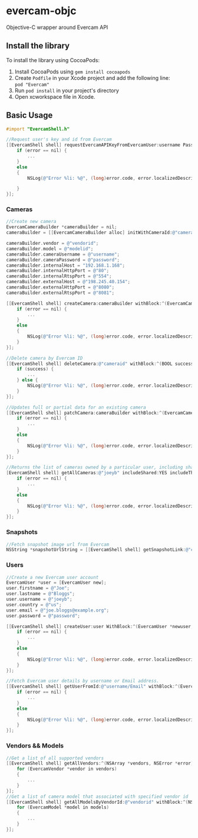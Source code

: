 # evercam-objc

Objective-C wrapper around Evercam API

## Install the library

To install the library using CocoaPods:

1. Install CocoaPods using ```gem install cocoapods```
2. Create ```Podfile``` in your Xcode project and add the following line:  
```pod "Evercam"```
3. Run ```pod install``` in your project's directory
4. Open xcworkspace file in Xcode.

## Basic Usage

```objective-c
#import "EvercamShell.h"

//Request user's key and id from Evercam
[[EvercamShell shell] requestEvercamAPIKeyFromEvercamUser:username Password:password WithBlock:^(EvercamApiKeyPair *userKeyPair, NSError *error) {
    if (error == nil) {
        ...
    }
    else
    {
        NSLog(@"Error %li: %@", (long)error.code, error.localizedDescription);

    }
}];
```
### Cameras
```objective-c
//Create new camera
EvercamCameraBuilder *cameraBuilder = nil;
cameraBuilder = [[EvercamCameraBuilder alloc] initWithCameraId:@"cameraid" andCameraName:@"cameraName" andIsPublic:NO];

cameraBuilder.vendor = @"vendorid";
cameraBuilder.model = @"modelid";
cameraBuilder.cameraUsername = @"username";
cameraBuilder.cameraPassword = @"password";
cameraBuilder.internalHost = "192.168.1.168";
cameraBuilder.internalHttpPort = @"80";
cameraBuilder.internalRtspPort = @"554";
cameraBuilder.externalHost = @"198.245.40.154";
cameraBuilder.externalHttpPort = @"8080";
cameraBuilder.externalRtspPort = @"8081";

[[EvercamShell shell] createCamera:cameraBuilder withBlock:^(EvercamCamera *camera, NSError *error) {
    if (error == nil) {
        ...
    }
    else
    {
        NSLog(@"Error %li: %@", (long)error.code, error.localizedDescription);
    }
}];

//Delete camera by Evercam ID
[[EvercamShell shell] deleteCamera:@"cameraid" withBlock:^(BOOL success, NSError *error) {
    if (success) {
        ...
    } else {
        NSLog(@"Error %li: %@", (long)error.code, error.localizedDescription);
    }
}];

//Updates full or partial data for an existing camera
[[EvercamShell shell] patchCamera:cameraBuilder withBlock:^(EvercamCamera *camera, NSError *error) {
    if (error == nil) {
        ...
    }
    else
    {
        NSLog(@"Error %li: %@", (long)error.code, error.localizedDescription);
    }
}];

//Returns the list of cameras owned by a particular user, including shared cameras and thumnail data
[EvercamShell shell] getAllCameras:@"joeyb" includeShared:YES includeThumbnail:YES withBlock:^(NSArray *cameras, NSError *error) {
    if (error == nil) {
        ...
    }
    else
    {
        NSLog(@"Error %li: %@", (long)error.code, error.localizedDescription);
    }
}];
```
### Snapshots
```objective-c
//Fetch snapshot image url from Evercam
NSString *snapshotUrlString = [[EvercamShell shell] getSnapshotLink:@"cameraid"];
```
### Users
```objective-c
//Create a new Evercam user account
EvercamUser *user = [EvercamUser new];
user.firstname = @"Joe";
user.lastname = @"Bloggs";
user.username = @"joeyb";
user.country = @"us";
user.email = @"joe.bloggs@example.org";
user.password = @"password";

[[EvercamShell shell] createUser:user WithBlock:^(EvercamUser *newuser, NSError *error) {
    if (error == nil) {
        ...
    }
    else
    {
        NSLog(@"Error %li: %@", (long)error.code, error.localizedDescription);
    }
}];

//Fetch Evercam user details by username or Email address.
[[EvercamShell shell] getUserFromId:@"username/Email" withBlock:^(EvercamUser *user, NSError *error) {
    if (error == nil) {
        ...
    }
    else
    {
        NSLog(@"Error %li: %@", (long)error.code, error.localizedDescription);
    }
}];
```
### Vendors && Models
```objective-c
//Get a list of all supported vendors
[[EvercamShell shell] getAllVendors:^(NSArray *vendors, NSError *error) {
    for (EvercamVendor *vendor in vendors)
    {
        ...
    }
}];
//Get a list of camera model that associated with specified vendor id
[[EvercamShell shell] getAllModelsByVendorId:@"vendorid" withBlock:^(NSArray *models, NSError *error) {
    for (EvercamModel *model in models)
    {
        ...
    }    
}];
```
